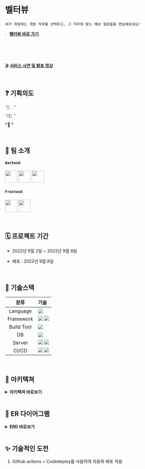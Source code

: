 # 벨터뷰

`내가 희망하는 개발 직무를 선택하고, 그 직무에 맞는 예상 질문들을 연습해보세요!`

<img src="https://www.notion.so/image/https%3A%2F%2Fapi.time.com%2Fwp-content%2Fuploads%2F2016%2F02%2Fyoung-man-job-interview-rear-view.jpg%3Fquality%3D85%26w%3D1200%26h%3D628%26crop%3D1?table=block&id=5bf85be1-8332-479e-a6cc-169fcada3c1d&spaceId=016fc4a0-7a98-4fda-9f0e-1b973b2907d8&width=2000&userId=3f2b8367-e382-4a12-8fdb-2df73efbccda&cache=v2" width="2%"> **[벨터뷰 바로 가기]()**

🎬 **[서비스 시연 및 발표 영상]()**


<br />

## ❓ 기획의도
`"👩 ."`

`"👩‍🦱 "`

**"📣 "**

<br />

## 👥 팀 소개
#### `Backend`
<a href="https://github.com/hm5938" target="_blank"><img height="40"  src="https://img.shields.io/static/v1?label=Spring&message=이혜민 &color=08CE5D&style=for-the-badge&>"/></a>
<a href="https://github.com/Song-Minjin" target="_blank"><img height="40"  src="https://img.shields.io/static/v1?label=Spring&message=송민진 &color=08CE5D&style=for-the-badge&>"/></a>
<a href="https://github.com/kky7" target="_blank"><img height="40"  src="https://img.shields.io/static/v1?label=Spring&message=김기연 &color=08CE5D&style=for-the-badge&>"/></a>

#### `Frontend`
 <a href="https://github.com/OhJungJin" target="_blank"><img height="40"  src="https://img.shields.io/static/v1?label=React&message=오정진 &color=61dafb&style=for-the-badge&>"/></a>
 <a href="https://github.com/zi-zzang" target="_blank"><img height="40"  src="https://img.shields.io/static/v1?label=React&message=김지현 &color=61dafb&style=for-the-badge&>"/></a>

<br />

## 🗓 프로젝트 기간
- 2022년 9월 2일 ~ 2022년 9월 8일

- 배포 : 2022년 9월 8일

<br />

## 📜 기술스택
|분류|기술|
| :-: |:- |
|Language|<img src="https://img.shields.io/badge/JAVA-007396?style=for-the-badge&logo=java&logoColor=white">|
|Framework|<img src="https://img.shields.io/badge/Spring-6DB33F?style=for-the-badge&logo=Spring&logoColor=white"> <img src="https://img.shields.io/badge/Springboot-6DB33F?style=for-the-badge&logo=Springboot&logoColor=white">|
|Build Tool|<img src="https://img.shields.io/badge/gradle-02303A?style=for-the-badge&logo=gradle&logoColor=white">|
|DB|<img src="https://img.shields.io/badge/mysql-4479A1?style=for-the-badge&logo=mysql&logoColor=white">|
|Server|<img src="https://img.shields.io/badge/aws-232F3E?style=for-the-badge&logo=AmazonAWS&logoColor=white"> <img src="https://img.shields.io/badge/Amazon S3-569A31?style=for-the-badge&logo=Amazon S3&logoColor=white">|
|CI/CD|<img src="https://img.shields.io/badge/GitHub Actions-2088FF?style=for-the-badge&logo=GitHub Actions&logoColor=white"> <img src="https://img.shields.io/badge/codedeploy-6DB33F?style=for-the-badge&logo=codedeploy&logoColor=white">|


<br />

## 🏰 아키텍쳐
<details>
<summary> <b>아키텍쳐 바로보기</b> </summary>
    <img src="https://user-images.githubusercontent.com/48474929/188272951-e8fb5474-4f6a-4914-9526-e13ac6c17619.png"> 
</details>

<br />

## 📕 ER 다이어그램     
    
<details>
<summary> <b>ERD 바로보기</b> </summary>
    <img src="https://user-images.githubusercontent.com/48474929/188269012-61ce0552-c99a-45c9-8485-10c8b73fd6ea.png"> 
</details>




<br />

## ✨ 기술적인 도전

1. Github actions + Codedeploy를 사용하여 자동화 배포 적용
<br />
